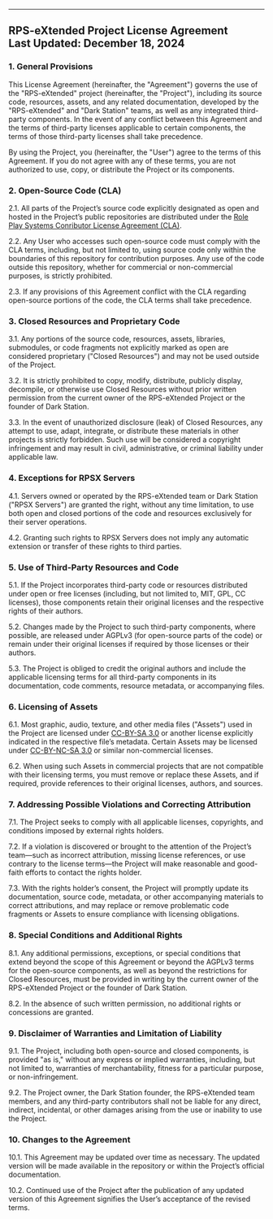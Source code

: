 -----------------------------------------------
RPS-eXtended Project License Agreement  
Last Updated: December 18, 2024  
-----------------------------------------------

### 1. General Provisions  
This License Agreement (hereinafter, the "Agreement") governs the use of the "RPS-eXtended" project (hereinafter, the "Project"), including its source code, resources, assets, and any related documentation, developed by the "RPS-eXtended" and "Dark Station" teams, as well as any integrated third-party components. In the event of any conflict between this Agreement and the terms of third-party licenses applicable to certain components, the terms of those third-party licenses shall take precedence.

By using the Project, you (hereinafter, the "User") agree to the terms of this Agreement. If you do not agree with any of these terms, you are not authorized to use, copy, or distribute the Project or its components.

### 2. Open-Source Code (CLA)  
2.1. All parts of the Project’s source code explicitly designated as open and hosted in the Project’s public repositories are distributed under the [Role Play Systems Conributor License Agreement (CLA)](https://github.com/rp-s-tech/SS14_Workstation/blob/develop/CLA.md).

2.2. Any User who accesses such open-source code must comply with the CLA terms, including, but not limited to, using source code only within the boundaries of this repository for contribution purposes. Any use of the code outside this repository, whether for commercial or non-commercial purposes, is strictly prohibited.

2.3. If any provisions of this Agreement conflict with the CLA regarding open-source portions of the code, the CLA terms shall take precedence.

### 3. Closed Resources and Proprietary Code  
3.1. Any portions of the source code, resources, assets, libraries, submodules, or code fragments not explicitly marked as open are considered proprietary ("Closed Resources") and may not be used outside of the Project.

3.2. It is strictly prohibited to copy, modify, distribute, publicly display, decompile, or otherwise use Closed Resources without prior written permission from the current owner of the RPS-eXtended Project or the founder of Dark Station.

3.3. In the event of unauthorized disclosure (leak) of Closed Resources, any attempt to use, adapt, integrate, or distribute these materials in other projects is strictly forbidden. Such use will be considered a copyright infringement and may result in civil, administrative, or criminal liability under applicable law.

### 4. Exceptions for RPSX Servers  
4.1. Servers owned or operated by the RPS-eXtended team or Dark Station ("RPSX Servers") are granted the right, without any time limitation, to use both open and closed portions of the code and resources exclusively for their server operations.

4.2. Granting such rights to RPSX Servers does not imply any automatic extension or transfer of these rights to third parties.

### 5. Use of Third-Party Resources and Code  
5.1. If the Project incorporates third-party code or resources distributed under open or free licenses (including, but not limited to, MIT, GPL, CC licenses), those components retain their original licenses and the respective rights of their authors.

5.2. Changes made by the Project to such third-party components, where possible, are released under AGPLv3 (for open-source parts of the code) or remain under their original licenses if required by those licenses or their authors.

5.3. The Project is obliged to credit the original authors and include the applicable licensing terms for all third-party components in its documentation, code comments, resource metadata, or accompanying files.

### 6. Licensing of Assets  
6.1. Most graphic, audio, texture, and other media files ("Assets") used in the Project are licensed under [CC-BY-SA 3.0](https://creativecommons.org/licenses/by-sa/3.0/) or another license explicitly indicated in the respective file’s metadata. Certain Assets may be licensed under [CC-BY-NC-SA 3.0](https://creativecommons.org/licenses/by-nc-sa/3.0/) or similar non-commercial licenses.

6.2. When using such Assets in commercial projects that are not compatible with their licensing terms, you must remove or replace these Assets, and if required, provide references to their original licenses, authors, and sources.

### 7. Addressing Possible Violations and Correcting Attribution  
7.1. The Project seeks to comply with all applicable licenses, copyrights, and conditions imposed by external rights holders.

7.2. If a violation is discovered or brought to the attention of the Project’s team—such as incorrect attribution, missing license references, or use contrary to the license terms—the Project will make reasonable and good-faith efforts to contact the rights holder.

7.3. With the rights holder’s consent, the Project will promptly update its documentation, source code, metadata, or other accompanying materials to correct attributions, and may replace or remove problematic code fragments or Assets to ensure compliance with licensing obligations.

### 8. Special Conditions and Additional Rights  
8.1. Any additional permissions, exceptions, or special conditions that extend beyond the scope of this Agreement or beyond the AGPLv3 terms for the open-source components, as well as beyond the restrictions for Closed Resources, must be provided in writing by the current owner of the RPS-eXtended Project or the founder of Dark Station.

8.2. In the absence of such written permission, no additional rights or concessions are granted.

### 9. Disclaimer of Warranties and Limitation of Liability  
9.1. The Project, including both open-source and closed components, is provided "as is," without any express or implied warranties, including, but not limited to, warranties of merchantability, fitness for a particular purpose, or non-infringement.

9.2. The Project owner, the Dark Station founder, the RPS-eXtended team members, and any third-party contributors shall not be liable for any direct, indirect, incidental, or other damages arising from the use or inability to use the Project.

### 10. Changes to the Agreement  
10.1. This Agreement may be updated over time as necessary. The updated version will be made available in the repository or within the Project’s official documentation.

10.2. Continued use of the Project after the publication of any updated version of this Agreement signifies the User’s acceptance of the revised terms.
